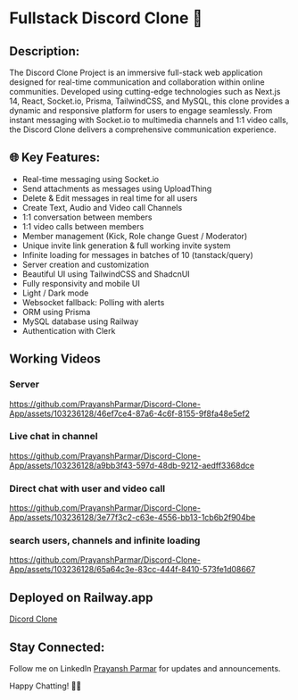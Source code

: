 #  Fullstack Discord Clone 🚀 

## Description:

The Discord Clone Project is an immersive full-stack web application designed for real-time communication and collaboration within online communities. Developed using cutting-edge technologies such as Next.js 14, React, Socket.io, Prisma, TailwindCSS, and MySQL, this clone provides a dynamic and responsive platform for users to engage seamlessly. From instant messaging with Socket.io to multimedia channels and 1:1 video calls, the Discord Clone delivers a comprehensive communication experience.

## 🌐 Key Features:

- Real-time messaging using Socket.io
- Send attachments as messages using UploadThing
- Delete & Edit messages in real time for all users
- Create Text, Audio and Video call Channels
- 1:1 conversation between members
- 1:1 video calls between members
- Member management (Kick, Role change Guest / Moderator)
- Unique invite link generation & full working invite system
- Infinite loading for messages in batches of 10 (tanstack/query)
- Server creation and customization
- Beautiful UI using TailwindCSS and ShadcnUI
- Fully responsivity and mobile UI
- Light / Dark mode
- Websocket fallback: Polling with alerts
- ORM using Prisma
- MySQL database using Railway
- Authentication with Clerk

## Working Videos

### Server 

https://github.com/PrayanshParmar/Discord-Clone-App/assets/103236128/46ef7ce4-87a6-4c6f-8155-9f8fa48e5ef2

### Live chat in channel

https://github.com/PrayanshParmar/Discord-Clone-App/assets/103236128/a9bb3f43-597d-48db-9212-aedff3368dce

### Direct chat with user and video call

https://github.com/PrayanshParmar/Discord-Clone-App/assets/103236128/3e77f3c2-c63e-4556-bb13-1cb6b2f904be

### search users, channels and infinite loading

https://github.com/PrayanshParmar/Discord-Clone-App/assets/103236128/65a64c3e-83cc-444f-8410-573fe1d08667

## Deployed on Railway.app

[Dicord Clone](https://discord-clone-app-production-59e9.up.railway.app/)

## Stay Connected:

Follow me on LinkedIn <a href="https://www.linkedin.com/in/prayansh-parmar/" target="_blank">Prayansh Parmar</a> for updates and announcements.

Happy Chatting! 📝✨
